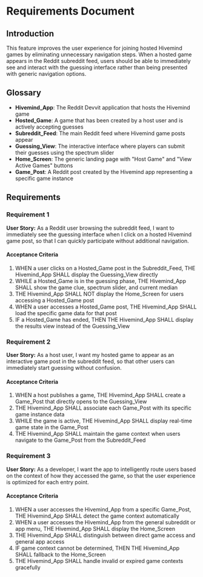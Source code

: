 # Requirements Document

## Introduction

This feature improves the user experience for joining hosted Hivemind games by eliminating unnecessary navigation steps. When a hosted game appears in the Reddit subreddit feed, users should be able to immediately see and interact with the guessing interface rather than being presented with generic navigation options.

## Glossary

- **Hivemind_App**: The Reddit Devvit application that hosts the Hivemind game
- **Hosted_Game**: A game that has been created by a host user and is actively accepting guesses
- **Subreddit_Feed**: The main Reddit feed where Hivemind game posts appear
- **Guessing_View**: The interactive interface where players can submit their guesses using the spectrum slider
- **Home_Screen**: The generic landing page with "Host Game" and "View Active Games" buttons
- **Game_Post**: A Reddit post created by the Hivemind app representing a specific game instance

## Requirements

### Requirement 1

**User Story:** As a Reddit user browsing the subreddit feed, I want to immediately see the guessing interface when I click on a hosted Hivemind game post, so that I can quickly participate without additional navigation.

#### Acceptance Criteria

1. WHEN a user clicks on a Hosted_Game post in the Subreddit_Feed, THE Hivemind_App SHALL display the Guessing_View directly
2. WHILE a Hosted_Game is in the guessing phase, THE Hivemind_App SHALL show the game clue, spectrum slider, and current median
3. THE Hivemind_App SHALL NOT display the Home_Screen for users accessing a Hosted_Game post
4. WHEN a user accesses a Hosted_Game post, THE Hivemind_App SHALL load the specific game data for that post
5. IF a Hosted_Game has ended, THEN THE Hivemind_App SHALL display the results view instead of the Guessing_View

### Requirement 2

**User Story:** As a host user, I want my hosted game to appear as an interactive game post in the subreddit feed, so that other users can immediately start guessing without confusion.

#### Acceptance Criteria

1. WHEN a host publishes a game, THE Hivemind_App SHALL create a Game_Post that directly opens to the Guessing_View
2. THE Hivemind_App SHALL associate each Game_Post with its specific game instance data
3. WHILE the game is active, THE Hivemind_App SHALL display real-time game state in the Game_Post
4. THE Hivemind_App SHALL maintain the game context when users navigate to the Game_Post from the Subreddit_Feed

### Requirement 3

**User Story:** As a developer, I want the app to intelligently route users based on the context of how they accessed the game, so that the user experience is optimized for each entry point.

#### Acceptance Criteria

1. WHEN a user accesses the Hivemind_App from a specific Game_Post, THE Hivemind_App SHALL detect the game context automatically
2. WHEN a user accesses the Hivemind_App from the general subreddit or app menu, THE Hivemind_App SHALL display the Home_Screen
3. THE Hivemind_App SHALL distinguish between direct game access and general app access
4. IF game context cannot be determined, THEN THE Hivemind_App SHALL fallback to the Home_Screen
5. THE Hivemind_App SHALL handle invalid or expired game contexts gracefully
